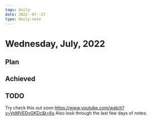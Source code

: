 ```yaml
---
tags: daily
date: 2022--07--27
type: daily-note
---
```


# Wednesday, July, 2022

## Plan

## Achieved

## TODO

Try check this out soon https://www.youtube.com/watch?v=VsMVEDvGKDc&t=6s
Also look through the last few days of notes.